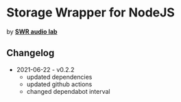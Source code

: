 # Storage Wrapper for NodeJS

by [**SWR audio lab**](https://lab.swr.de/)  

## Changelog

- 2021-06-22 - v0.2.2
  - updated dependencies
  - updated github actions
  - changed dependabot interval
